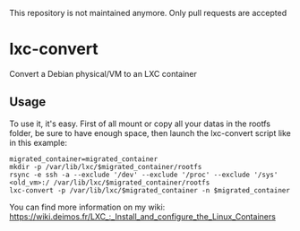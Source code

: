 This repository is not maintained anymore. Only pull requests are accepted

lxc-convert
===========

Convert a Debian physical/VM to an LXC container

Usage
-----
To use it, it's easy. First of all mount or copy all your datas in the rootfs folder, be sure to have enough space, then launch the lxc-convert script like in this example:

```
migrated_container=migrated_container
mkdir -p /var/lib/lxc/$migrated_container/rootfs
rsync -e ssh -a --exclude '/dev' --exclude '/proc' --exclude '/sys' <old_vm>:/ /var/lib/lxc/$migrated_container/rootfs
lxc-convert -p /var/lib/lxc/$migrated_container -n $migrated_container
```

You can find more information on my wiki:
https://wiki.deimos.fr/LXC_:_Install_and_configure_the_Linux_Containers
